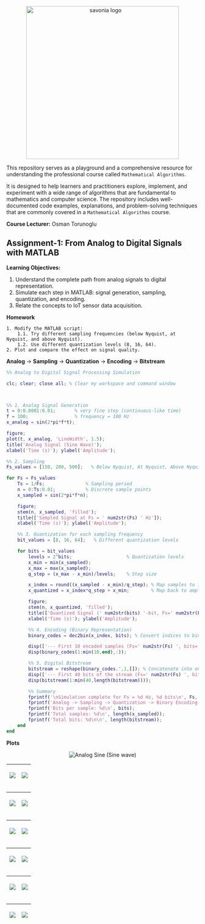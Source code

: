
<p align="center">
<img src="https://github.com/user-attachments/assets/8a702f55-bca9-40c0-82e5-52398319f6dc" alt="savonia logo" width="400"/>
</p>



This repository serves as a playground and a comprehensive resource for understanding the professional course called `Mathematical Algorithms`.

It is designed to help learners and practitioners explore, implement, and experiment with a wide range of algorithms that are fundamental to mathematics and computer science. The repository includes well-documented code examples, explanations, and problem-solving techniques that are commonly covered in a `Mathematical Algorithms` course.


**Course Lecturer:** Osman Torunoglu




## Assignment-1: From Analog to Digital Signals with MATLAB

**Learning Objectives:**

1. Understand the complete path from analog signals to digital representation.
2. Simulate each step in MATLAB: signal generation, sampling, quantization, and encoding.    
3. Relate the concepts to IoT sensor data acquisition.

**Homework**

    1. Modify the MATLAB script:
        1.1. Try different sampling frequencies (below Nyquist, at Nyquist, and above Nyquist).
        1.2. Use different quantization levels (8, 16, 64).
    2. Plot and compare the effect on signal quality.


**Analog** -> **Sampling** -> **Quantization** -> **Encoding** -> **Bitstream**


```Matlab
%% Analog to Digital Signal Processing Simulation

clc; clear; close all; % Clear my workspace and command window



%% 1. Analog Signal Generation
t = 0:0.0001:0.01;       % very fine step (continuous-like time)
f = 100;                 % frequency = 100 Hz
x_analog = sin(2*pi*f*t);

figure;
plot(t, x_analog, 'LineWidth', 1.5);
title('Analog Signal (Sine Wave)');
xlabel('Time (s)'); ylabel('Amplitude');

%% 2. Sampling
Fs_values = [150, 200, 500];   % Below Nyquist, At Nyquist, Above Nyquist

for Fs = Fs_values
    Ts = 1/Fs;               % Sampling period
    n = 0:Ts:0.01;           % Discrete sample points
    x_sampled = sin(2*pi*f*n);

    figure;
    stem(n, x_sampled, 'filled');
    title(['Sampled Signal at Fs = ' num2str(Fs) ' Hz']);
    xlabel('Time (s)'); ylabel('Amplitude');

    %% 3. Quantization for each sampling frequency
    bit_values = [8, 16, 64];   % Different quantization levels

    for bits = bit_values
        levels = 2^bits;                    % Quantization levels
        x_min = min(x_sampled);
        x_max = max(x_sampled);
        q_step = (x_max - x_min)/levels;    % Step size

        x_index = round((x_sampled - x_min)/q_step); % Map samples to indices
        x_quantized = x_index*q_step + x_min;        % Map back to amplitude

        figure;
        stem(n, x_quantized, 'filled');
        title(['Quantized Signal (' num2str(bits) '-bit, Fs=' num2str(Fs) ' Hz)']);
        xlabel('Time (s)'); ylabel('Amplitude');

        %% 4. Encoding (Binary Representation)
        binary_codes = dec2bin(x_index, bits); % Convert indices to binary words

        disp(['--- First 10 encoded samples (Fs=' num2str(Fs) ', bits=' num2str(bits) ') ---']);
        disp(binary_codes(1:min(10,end),:));

        %% 5. Digital Bitstream
        bitstream = reshape(binary_codes.',1,[]); % Concatenate into one string
        disp(['--- First 40 bits of the stream (Fs=' num2str(Fs) ', bits=' num2str(bits) ') ---']);
        disp(bitstream(1:min(40,length(bitstream))));

        %% Summary
        fprintf('\nSimulation complete for Fs = %d Hz, %d bits\n', Fs, bits);
        fprintf('Analog -> Sampling -> Quantization -> Binary Encoding -> Digital Stream\n');
        fprintf('Bits per sample: %d\n', bits);
        fprintf('Total samples: %d\n', length(x_sampled));
        fprintf('Total bits: %d\n\n', length(bitstream));
    end
end
```

**Plots**


<p align="center">
  <img src="https://github.com/user-attachments/assets/22bcbf99-a7c0-43e8-ad0e-18ec868606c1" alt="Analog Sine (Sine wave)" title="Analog Sine (Sine wave)">
</p>

| <p align="center"><img src="https://github.com/user-attachments/assets/495afb88-630a-4d29-a8e7-6976180526ab"/><br/></p> | <p align="center"><img src="https://github.com/user-attachments/assets/d48313dd-6ef8-4aff-b777-6d46cd526416"/><br/></p> |
| ------------------------------------------------------------------------------------- | ------------------------------------------------------------------------------------- |

| <p align="center"><img src="https://github.com/user-attachments/assets/9aba5231-0829-4533-872b-535a989f20cc"/><br/></p> | <p align="center"><img src="https://github.com/user-attachments/assets/b0ea39cc-fbe6-4b04-a538-54f0b4791119"/><br/></p> |
| ---------------------------------------------------------------------------------------------| ------------------------------------------------------------------------------------- |

| <p align="center"><img src="https://github.com/user-attachments/assets/6b9991e9-8e29-4aef-bd6c-66c5a8f41daf"/><br/></p> | <p align="center"><img src="https://github.com/user-attachments/assets/a5631cc5-1085-4fb5-8840-83b12d3cab72"/><br/></p> |
| ------------------------------------------------------------------------------------- | ------------------------------------------------------------------------------------- |

| <p align="center"><img src="https://github.com/user-attachments/assets/1683ce95-aec5-4173-a9fd-91e67507f658"/><br/></p> | <p align="center"><img src="https://github.com/user-attachments/assets/05265eef-02e3-48f5-9f51-bd2f2a25813f"/><br/></p> |
| ---------------------------------------------------------------------------------------------| ------------------------------------------------------------------------------------- |

| <p align="center"><img src="https://github.com/user-attachments/assets/3b1d3c63-d7e7-43bd-b4ab-5e1383db21a1"/><br/></p> | <p align="center"><img src="https://github.com/user-attachments/assets/3a3f2537-c032-4525-af72-1611c0f85a3d"/><br/></p> |
| ------------------------------------------------------------------------------------- | ------------------------------------------------------------------------------------- |

| <p align="center"><img src="https://github.com/user-attachments/assets/e7f42e69-d9f6-4e6e-8a57-f491999d703e"/><br/></p> | <p align="center"><img src="https://github.com/user-attachments/assets/f4bd0ace-5343-4be0-8de0-d6c4f6372b52"/><br/></p> |
| ---------------------------------------------------------------------------------------------| ------------------------------------------------------------------------------------- |



